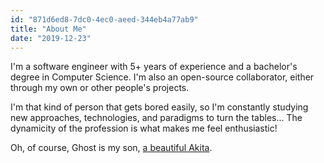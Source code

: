 ```yaml
---
id: "871d6ed8-7dc0-4ec0-aeed-344eb4a77ab9"
title: "About Me"
date: "2019-12-23"
---
```

I'm a software engineer with 5+ years of experience and a bachelor's degree in Computer Science. I'm also an open-source collaborator, either through my own or other people's projects.

I'm that kind of person that gets bored easily, so I'm constantly studying new approaches, technologies, and paradigms to turn the tables... The dynamicity of the profession is what makes me feel enthusiastic!

Oh, of course, Ghost is my son, <a  class="hover-link" target="_blank" href="https://www.instagram.com/stories/highlights/18064206010048203/" title="Ghost Instagram Highlight">a beautiful Akita</a>.